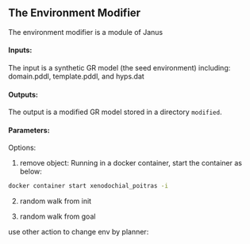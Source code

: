 ## The Environment Modifier

The environment modifier is a module of Janus

#### Inputs:
The input is a synthetic GR model (the seed environment) including: domain.pddl, template.pddl, and hyps.dat

#### Outputs:
The output is a modified GR model stored in a directory `modified`.

#### Parameters:

Options:
1. remove object:
Running in a docker container, start the container as below:
```sh
docker container start xenodochial_poitras -i
```

2. random walk from init

3. random walk from goal


use other action to change env by planner:
